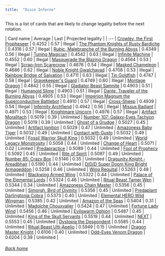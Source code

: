 ```yaml
---
title:  "Disco Inferno"
---
```


This is a list of cards that are likely to change legality before the next rotation.

| Card name | Average | Last | Projected legality |
| :-- |
[Crowley, the First Propheseer](https://db.ygoprodeck.com/card/?search=Crowley,%20the%20First%20Propheseer) | 0.4252 | 0.57 | Illegal |
[The Phantom Knights of Rusty Bardiche](https://db.ygoprodeck.com/card/?search=The%20Phantom%20Knights%20of%20Rusty%20Bardiche) | 0.4318 | 0.57 | Illegal |
[Rubic, Malebranche of the Burning Abyss](https://db.ygoprodeck.com/card/?search=Rubic,%20Malebranche%20of%20the%20Burning%20Abyss) | 0.4349 | 0.56 | Illegal |
[Tuning Magician](https://db.ygoprodeck.com/card/?search=Tuning%20Magician) | 0.4542 | 0.63 | Illegal |
[Infinite Machine](https://db.ygoprodeck.com/card/?search=Infinite%20Machine) | 0.4552 | 0.60 | Illegal |
[Masquerade the Blazing Dragon](https://db.ygoprodeck.com/card/?search=Masquerade%20the%20Blazing%20Dragon) | 0.4564 | 0.53 | Illegal |
[Scrap-Iron Scarecrow](https://db.ygoprodeck.com/card/?search=Scrap-Iron%20Scarecrow) | 0.4676 | 0.54 | Illegal |
[Masked Chameleon](https://db.ygoprodeck.com/card/?search=Masked%20Chameleon) | 0.4686 | 0.62 | Illegal |
[Noble Knight Gwalchavad](https://db.ygoprodeck.com/card/?search=Noble%20Knight%20Gwalchavad) | 0.4708 | 0.53 | Illegal |
[Rainbow Bridge of Salvation](https://db.ygoprodeck.com/card/?search=Rainbow%20Bridge%20of%20Salvation) | 0.4711 | 0.63 | Illegal |
[Tin Goldfish](https://db.ygoprodeck.com/card/?search=Tin%20Goldfish) | 0.4747 | 0.58 | Illegal |
[Gravekeeper's Guard](https://db.ygoprodeck.com/card/?search=Gravekeeper's%20Guard) | 0.4749 | 0.60 | Illegal |
[Montage Dragon](https://db.ygoprodeck.com/card/?search=Montage%20Dragon) | 0.4842 | 0.55 | Illegal |
[Gladiator Beast Samnite](https://db.ygoprodeck.com/card/?search=Gladiator%20Beast%20Samnite) | 0.4903 | 0.51 | Illegal |
[Humanoid Slime](https://db.ygoprodeck.com/card/?search=Humanoid%20Slime) | 0.4903 | 0.51 | Illegal |
[Dante, Traveler of the Burning Abyss](https://db.ygoprodeck.com/card/?search=Dante,%20Traveler%20of%20the%20Burning%20Abyss) | 0.4905 | 0.53 | Illegal |
[Imperion Magnum the Superconductive Battlebot](https://db.ygoprodeck.com/card/?search=Imperion%20Magnum%20the%20Superconductive%20Battlebot) | 0.4910 | 0.57 | Illegal |
[Cross-Sheep](https://db.ygoprodeck.com/card/?search=Cross-Sheep) | 0.4939 | 0.54 | Illegal |
[Infernity Archfiend](https://db.ygoprodeck.com/card/?search=Infernity%20Archfiend) | 0.4942 | 0.56 | Illegal |
[Missus Radiant](https://db.ygoprodeck.com/card/?search=Missus%20Radiant) | 0.4971 | 0.53 | Illegal |
[Knightmare Unicorn](https://db.ygoprodeck.com/card/?search=Knightmare%20Unicorn) | 0.4976 | 0.57 | Illegal |
[Artifact Moralltach](https://db.ygoprodeck.com/card/?search=Artifact%20Moralltach) | 0.5019 | 0.39 | Unlimited |
[Number 107: Galaxy-Eyes Tachyon Dragon](https://db.ygoprodeck.com/card/?search=Number%20107:%20Galaxy-Eyes%20Tachyon%20Dragon) | 0.5019 | 0.39 | Unlimited |
[Ghost of a Grudge](https://db.ygoprodeck.com/card/?search=Ghost%20of%20a%20Grudge) | 0.5027 | 0.45 | Unlimited |
[Artifact Ignition](https://db.ygoprodeck.com/card/?search=Artifact%20Ignition) | 0.5029 | 0.47 | Unlimited |
[Amazoness Baby Tiger](https://db.ygoprodeck.com/card/?search=Amazoness%20Baby%20Tiger) | 0.5032 | 0.49 | Unlimited |
[Contact with Gusto](https://db.ygoprodeck.com/card/?search=Contact%20with%20Gusto) | 0.5032 | 0.49 | Unlimited |
[Fossil Warrior Skull King](https://db.ygoprodeck.com/card/?search=Fossil%20Warrior%20Skull%20King) | 0.5032 | 0.49 | Unlimited |
[World Legacy Monstrosity](https://db.ygoprodeck.com/card/?search=World%20Legacy%20Monstrosity) | 0.5058 | 0.44 | Unlimited |
[Change of Heart](https://db.ygoprodeck.com/card/?search=Change%20of%20Heart) | 0.5071 | 0.02 | Limited |
[Predapractice](https://db.ygoprodeck.com/card/?search=Predapractice) | 0.5089 | 0.44 | Unlimited |
[Fool of Prophecy](https://db.ygoprodeck.com/card/?search=Fool%20of%20Prophecy) | 0.5092 | 0.45 | Unlimited |
[Rite of Spirit](https://db.ygoprodeck.com/card/?search=Rite%20of%20Spirit) | 0.5097 | 0.49 | Unlimited |
[Number 85: Crazy Box](https://db.ygoprodeck.com/card/?search=Number%2085:%20Crazy%20Box) | 0.5146 | 0.35 | Unlimited |
[Dragunity Knight - Areadbhair](https://db.ygoprodeck.com/card/?search=Dragunity%20Knight%20-%20Areadbhair) | 0.5190 | 0.44 | Unlimited |
[D/D/D Super Doom King Bright Armageddon](https://db.ygoprodeck.com/card/?search=D/D/D%20Super%20Doom%20King%20Bright%20Armageddon) | 0.5258 | 0.46 | Unlimited |
[Wing Requital](https://db.ygoprodeck.com/card/?search=Wing%20Requital) | 0.5263 | 0.48 | Unlimited |
[Blackwing Armed Wing](https://db.ygoprodeck.com/card/?search=Blackwing%20Armed%20Wing) | 0.5322 | 0.44 | Unlimited |
[Palace of the Elemental Lords](https://db.ygoprodeck.com/card/?search=Palace%20of%20the%20Elemental%20Lords) | 0.5324 | 0.46 | Unlimited |
[Ritual Beast Tamer Wen](https://db.ygoprodeck.com/card/?search=Ritual%20Beast%20Tamer%20Wen) | 0.5344 | 0.34 | Unlimited |
[Amazoness Chain Master](https://db.ygoprodeck.com/card/?search=Amazoness%20Chain%20Master) | 0.5356 | 0.45 | Unlimited |
[Simorgh, Bird of Divinity](https://db.ygoprodeck.com/card/?search=Simorgh,%20Bird%20of%20Divinity) | 0.5356 | 0.45 | Unlimited |
[Predaplant Darlingtonia Cobra](https://db.ygoprodeck.com/card/?search=Predaplant%20Darlingtonia%20Cobra) | 0.5373 | 0.40 | Unlimited |
[Elemental HERO Wild Wingman](https://db.ygoprodeck.com/card/?search=Elemental%20HERO%20Wild%20Wingman) | 0.5385 | 0.42 | Unlimited |
[Amazon of the Seas](https://db.ygoprodeck.com/card/?search=Amazon%20of%20the%20Seas) | 0.5404 | 0.31 | Unlimited |
[Madolche Chouxvalier](https://db.ygoprodeck.com/card/?search=Madolche%20Chouxvalier) | 0.5424 | 0.47 | Unlimited |
[Fortune Lady Wind](https://db.ygoprodeck.com/card/?search=Fortune%20Lady%20Wind) | 0.5456 | 0.46 | Unlimited |
[Evilswarm Ophion](https://db.ygoprodeck.com/card/?search=Evilswarm%20Ophion) | 0.5487 | 0.45 | Unlimited |
[King of the Skull Servants](https://db.ygoprodeck.com/card/?search=King%20of%20the%20Skull%20Servants) | 0.5519 | 0.44 | Unlimited |
[NEXT](https://db.ygoprodeck.com/card/?search=NEXT) | 0.5553 | 0.45 | Unlimited |
[Dystopia the Despondent](https://db.ygoprodeck.com/card/?search=Dystopia%20the%20Despondent) | 0.5585 | 0.44 | Unlimited |
[Ritual Beast Ulti-Apelio](https://db.ygoprodeck.com/card/?search=Ritual%20Beast%20Ulti-Apelio) | 0.5949 | 0.15 | Unlimited |
[Dragon Master Knight](https://db.ygoprodeck.com/card/?search=Dragon%20Master%20Knight) | 0.6106 | 0.40 | Unlimited |
[Odd-Eyes Venom Dragon](https://db.ygoprodeck.com/card/?search=Odd-Eyes%20Venom%20Dragon) | 0.6204 | 0.39 | Unlimited |

###### [Back home](index)